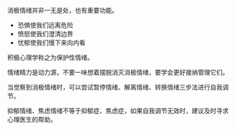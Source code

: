 消极情绪并非一无是处，也有重要功能。

- 恐惧使我们远离危险
- 愤怒使我们澄清边界
- 忧郁使我们慢下来向内看

积极心理学称之为保护性情绪。


情绪精力是动力源，不要一味想着摆脱消灭消极情绪，要学会更好接纳管理它们。

当觉察到消极情绪时，可以尝试暂停情绪、解离情绪、转换情绪三步法进行自我调节。

抑郁情绪、焦虑情绪不等于抑郁症、焦虑症，如果自我调节无效时，建议及时寻求心理医生的帮助。

